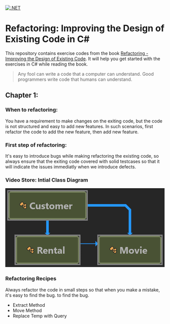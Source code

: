 [![.NET](https://github.com/jsowndarrajan/RefactoringImprovingTheDesignOfExistingCode/actions/workflows/dotnet.yml/badge.svg)](https://github.com/jsowndarrajan/RefactoringImprovingTheDesignOfExistingCode/actions/workflows/dotnet.yml)

# Refactoring: Improving the Design of Existing Code in C#

This repository contains exercise codes from the book [Refactoring - Improving the Design of Existing Code](https://www.amazon.co.uk/Refactoring-Improving-Design-Existing-Technology/dp/0201485672). It will help you get started with the exercises in C# while reading the book.

> Any fool can write a code that a computer can understand. Good programmers write code that humans can understand.

## Chapter 1:

### When to refactoring: 

You have a requirement to make changes on the exiting code, but the code is not structured and easy to add new features. In such scenarios, first refactor the code to add the new feature, then add new feature.

### First step of refactoring:

It's easy to introduce bugs while making refactoring the existing code, so always ensure that the exiting code covered with solid testcases so that it will indicate the issues immediatly when we introduce defects.

### Video Store: Intial Class Diagram

![Class Diagram](./diagrams/VideoStoreInitialClassDiagram.png)

### Refactoring Recipes

Always refactor the code in small steps so that when you make a mistake, it's easy to find the bug. to find the bug.

* Extract Method
* Move Method
* Replace Temp with Query